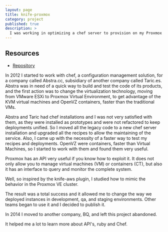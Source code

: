 ```yaml
---
layout: page
title: knife-proxmox
category: project
published: true
description: >
  I was working in optimizing a chef server to provision on my Proxmox cluster when I wondered if there was any module that will ease my job.  As there was none, I wrote one and published as gem.
---
```


## Resources

* [Repository](https://github.com/jmoratilla/knife-proxmox)

In 2012 I started to work with chef, a configuration management solution, for 
 a company called Abstra.cc, subsidiary of another company called Taric.es.
  Abstra was in need of a quick way to build and test the code of its products,
 and the first action was to change the virtualization technology, moving from 
 VMware ESXi to Proxmox Virtual Environment, to get advantage of the KVM virtual
 machines and OpenVZ containers, faster than the traditional VMs.

Abstra and Taric had chef installations and I was not very satisfied with them, as
 they were installed as prototypes and were not refactored to keep deployments 
 unified.  So I moved all the legacy code to a new chef server installation and
 upgraded all the recipes to allow the maintaining of the service.  Also, I came
 up with the necessity of a faster way to test my recipes and deployments.
  OpenVZ were containers, faster than Virtual Machines, so I started to work with
 them and found them very useful.

Proxmox has an API very useful if you know how to exploit it. It does not only
 allow you to manage virtual machines (VM) or containers (CT), but also it has
 an interface to query and monitor the complete system.

Well, so inspired by the knife-aws plugin, I studied how to mimic the behavior 
 in the Proxmox VE cluster.

The result was a total success and it allowed me to change the way we deployed
 instances in development, qa, and staging environments.  Other teams began to
 use it and I decided to publish it.

In 2014 I moved to another company, BQ, and left this project abandoned.

It helped me a lot to learn more about API's, ruby and Chef.
